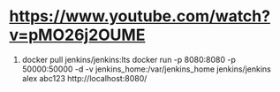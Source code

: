 # https://www.youtube.com/watch?v=pMO26j2OUME

1. docker pull jenkins/jenkins:lts
   docker run -p 8080:8080 -p 50000:50000 -d -v jenkins_home:/var/jenkins_home jenkins/jenkins
   alex
   abc123
   http://localhost:8080/
